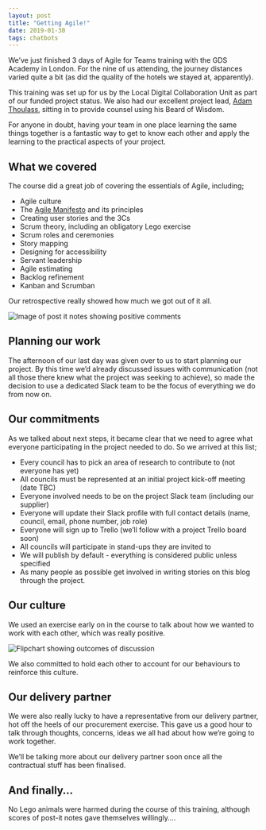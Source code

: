 ```yaml
---
layout: post
title: "Getting Agile!"
date: 2019-01-30
tags: chatbots
---
```


We’ve just finished 3 days of Agile for Teams training with the GDS Academy in London. For the nine of us attending, the journey distances varied quite a bit (as did the quality of the hotels we stayed at, apparently).

This training was set up for us by the Local Digital Collaboration Unit as part of our funded project status. We also had our excellent project lead, [Adam Thoulass](https://twitter.com/AdamThoulass), sitting in to provide counsel using his Beard of Wisdom.

For anyone in doubt, having your team in one place learning the same things together is a fantastic way to get to know each other and apply the learning to the practical aspects of your project.

## What we covered

The course did a great job of covering the essentials of Agile, including;

*   Agile culture
*   The [Agile Manifesto](https://agilemanifesto.org) and its principles
*   Creating user stories and the 3Cs
*   Scrum theory, including an obligatory Lego exercise
*   Scrum roles and ceremonies
*   Story mapping
*   Designing for accessibility
*   Servant leadership
*   Agile estimating
*   Backlog refinement
*   Kanban and Scrumban

Our retrospective really showed how much we got out of it all.

![Image of post it notes showing positive comments](https://localdigitalchatbots.github.io/uploads/positive_feedback.jpg)

## Planning our work

The afternoon of our last day was given over to us to start planning our project. By this time we’d already discussed issues with communication (not all those there knew what the project was seeking to achieve), so made the decision to use a dedicated Slack team to be the focus of everything we do from now on.

## Our commitments

As we talked about next steps, it became clear that we need to agree what everyone participating in the project needed to do. So we arrived at this list;

*   Every council has to pick an area of research to contribute to (not everyone has yet)
*   All councils must be represented at an initial project kick-off meeting (date TBC)
*   Everyone involved needs to be on the project Slack team (including our supplier)
*   Everyone will update their Slack profile with full contact details (name, council, email, phone number, job role)
*   Everyone will sign up to Trello (we’ll follow with a project Trello board soon)
*   All councils will participate in stand-ups they are invited to
*   We will publish by default - everything is considered public unless specified
*   As many people as possible get involved in writing stories on this blog through the project.

## Our culture

We used an exercise early on in the course to talk about how we wanted to work with each other, which was really positive.

![Flipchart showing outcomes of discussion](https://localdigitalchatbots.github.io/uploads/culture.jpg)

We also committed to hold each other to account for our behaviours to reinforce this culture.

## Our delivery partner

We were also really lucky to have a representative from our delivery partner, hot off the heels of our procurement exercise. This gave us a good hour to talk through thoughts, concerns, ideas we all had about how we’re going to work together.

We’ll be talking more about our delivery partner soon once all the contractual stuff has been finalised.

## And finally…

No Lego animals were harmed during the course of this training, although scores of post-it notes gave themselves willingly….

